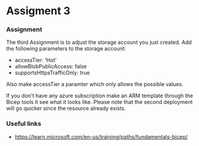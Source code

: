 # Assigment 3

### Assignment
The third Assignment is to adjust the storage account you just created. Add the following parameters to the storage account:

- accessTier: 'Hot'
- allowBlobPublicAccess: false
- supportsHttpsTrafficOnly: true

Also make accessTier a paramter which only allows the possible values.

If you don't have any azure subscription make an ARM template through the Bicep tools it see what it looks like. Please note that the second deployment will go quicker since the resource already exists.

### Useful links

- https://learn.microsoft.com/en-us/training/paths/fundamentals-bicep/